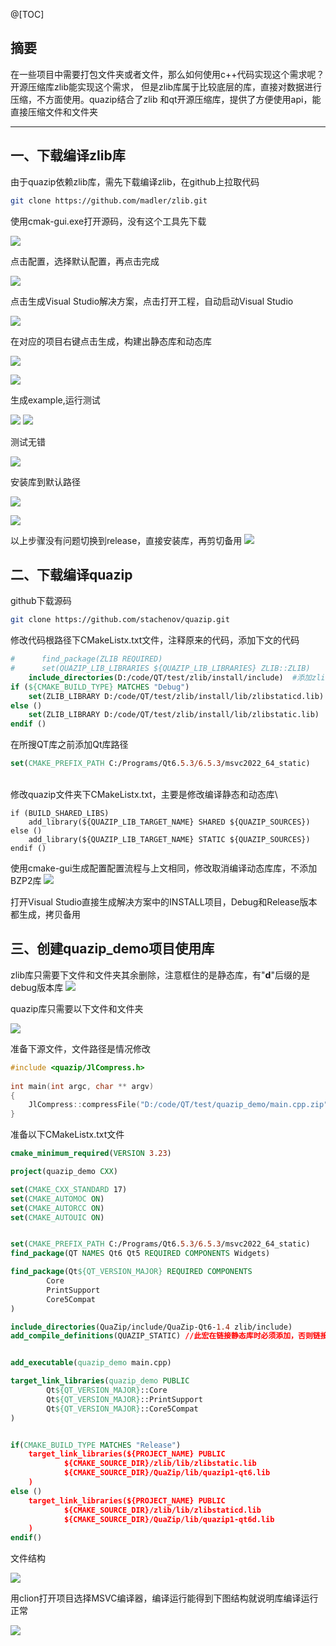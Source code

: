 @[TOC]
## 摘要
在一些项目中需要打包文件夹或者文件，那么如何使用c++代码实现这个需求呢？开源压缩库zlib能实现这个需求， 但是zlib库属于比较底层的库，直接对数据进行压缩，不方面使用。quazip结合了zlib 和qt开源压缩库，提供了方便使用api，能直接压缩文件和文件夹
***

## 一、下载编译zlib库
由于quazip依赖zlib库，需先下载编译zlib，在github上拉取代码

```sh
git clone https://github.com/madler/zlib.git
```

使用cmak-gui.exe打开源码，没有这个工具先下载

![](https://blog-1305120110.cos.ap-shanghai.myqcloud.com/qt/03/qt_03_00.png)

点击配置，选择默认配置，再点击完成

![](https://blog-1305120110.cos.ap-shanghai.myqcloud.com/qt/03/qt_03_01.png)

点击生成Visual Studio解决方案，点击打开工程，自动启动Visual Studio

![](https://blog-1305120110.cos.ap-shanghai.myqcloud.com/qt/03/qt_03_02.png)

在对应的项目右键点击生成，构建出静态库和动态库

![](https://blog-1305120110.cos.ap-shanghai.myqcloud.com/qt/03/qt_03_03.png)

![](https://blog-1305120110.cos.ap-shanghai.myqcloud.com/qt/03/qt_03_04.png)

生成example,运行测试

![](https://blog-1305120110.cos.ap-shanghai.myqcloud.com/qt/03/qt_03_05.png)
![](https://blog-1305120110.cos.ap-shanghai.myqcloud.com/qt/03/qt_03_06.png)

测试无错

![](https://blog-1305120110.cos.ap-shanghai.myqcloud.com/qt/03/qt_03_07.png)

安装库到默认路径

![](https://blog-1305120110.cos.ap-shanghai.myqcloud.com/qt/03/qt_03_08.png)

![](https://blog-1305120110.cos.ap-shanghai.myqcloud.com/qt/03/qt_03_09.png)

以上步骤没有问题切换到release，直接安装库，再剪切备用
![](https://blog-1305120110.cos.ap-shanghai.myqcloud.com/qt/03/qt_03_10.png)
## 二、下载编译quazip
github下载源码

```sh
git clone https://github.com/stachenov/quazip.git
```

修改代码根路径下CMakeListx.txt文件，注释原来的代码，添加下文的代码

```cmake
#      find_package(ZLIB REQUIRED)  
#      set(QUAZIP_LIB_LIBRARIES ${QUAZIP_LIB_LIBRARIES} ZLIB::ZLIB)  
    include_directories(D:/code/QT/test/zlib/install/include)  #添加zlib库头文件所有路径
if (${CMAKE_BUILD_TYPE} MATCHES "Debug")  
    set(ZLIB_LIBRARY D:/code/QT/test/zlib/install/lib/zlibstaticd.lib)  #Debug版本zlib静态库路径
else ()  
    set(ZLIB_LIBRARY D:/code/QT/test/zlib/install/lib/zlibstatic.lib)  #Release版本zlib静态库路径
endif ()
```

在所搜QT库之前添加Qt库路径
```cmake
set(CMAKE_PREFIX_PATH C:/Programs/Qt6.5.3/6.5.3/msvc2022_64_static)
```
\
修改quazip文件夹下CMakeListx.txt，主要是修改编译静态和动态库\

```
if (BUILD_SHARED_LIBS)
    add_library(${QUAZIP_LIB_TARGET_NAME} SHARED ${QUAZIP_SOURCES})
else ()
    add_library(${QUAZIP_LIB_TARGET_NAME} STATIC ${QUAZIP_SOURCES})
endif ()
```

使用cmake-gui生成配置配置流程与上文相同，修改取消编译动态库库，不添加BZP2库
![](https://blog-1305120110.cos.ap-shanghai.myqcloud.com/qt/03/qt_03_11.png)

打开Visual Studio直接生成解决方案中的INSTALL项目，Debug和Release版本都生成，拷贝备用

## 三、创建quazip_demo项目使用库

zlib库只需要下文件和文件夹其余删除，注意框住的是静态库，有"**d**"后缀的是debug版本库
![](https://blog-1305120110.cos.ap-shanghai.myqcloud.com/qt/03/qt_03_12.png)

quazip库只需要以下文件和文件夹

![](https://blog-1305120110.cos.ap-shanghai.myqcloud.com/qt/03/qt_03_13.png)

准备下源文件，文件路径是情况修改
```cpp
#include <quazip/JlCompress.h>
  
int main(int argc, char ** argv)
{
    JlCompress::compressFile("D:/code/QT/test/quazip_demo/main.cpp.zip", "D:/code/QT/test/quazip_demo/main.cpp");
}
```

准备以下CMakeListx.txt文件

```cmake
cmake_minimum_required(VERSION 3.23)

project(quazip_demo CXX)

set(CMAKE_CXX_STANDARD 17)
set(CMAKE_AUTOMOC ON)
set(CMAKE_AUTORCC ON)
set(CMAKE_AUTOUIC ON)


set(CMAKE_PREFIX_PATH C:/Programs/Qt6.5.3/6.5.3/msvc2022_64_static)
find_package(QT NAMES Qt6 Qt5 REQUIRED COMPONENTS Widgets)

find_package(Qt${QT_VERSION_MAJOR} REQUIRED COMPONENTS
        Core
        PrintSupport
        Core5Compat
)

include_directories(QuaZip/include/QuaZip-Qt6-1.4 zlib/include)
add_compile_definitions(QUAZIP_STATIC) //此宏在链接静态库时必须添加，否则链接失败


add_executable(quazip_demo main.cpp)

target_link_libraries(quazip_demo PUBLIC
        Qt${QT_VERSION_MAJOR}::Core
        Qt${QT_VERSION_MAJOR}::PrintSupport
        Qt${QT_VERSION_MAJOR}::Core5Compat
)


if(CMAKE_BUILD_TYPE MATCHES "Release")
    target_link_libraries(${PROJECT_NAME} PUBLIC
            ${CMAKE_SOURCE_DIR}/zlib/lib/zlibstatic.lib
            ${CMAKE_SOURCE_DIR}/QuaZip/lib/quazip1-qt6.lib
    )
else ()
    target_link_libraries(${PROJECT_NAME} PUBLIC
            ${CMAKE_SOURCE_DIR}/zlib/lib/zlibstaticd.lib
            ${CMAKE_SOURCE_DIR}/QuaZip/lib/quazip1-qt6d.lib
    )
endif()
```

文件结构

![](https://blog-1305120110.cos.ap-shanghai.myqcloud.com/qt/03/qt_03_14.png)

用clion打开项目选择MSVC编译器，编译运行能得到下图结构就说明库编译运行正常

![](https://blog-1305120110.cos.ap-shanghai.myqcloud.com/qt/03/qt_03_15.png)